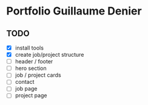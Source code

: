 # Portfolio Guillaume Denier

## TODO

- [x] install tools
- [x] create job/project structure
- [ ] header / footer
- [ ] hero section
- [ ] job / project cards
- [ ] contact
- [ ] job page
- [ ] project page
